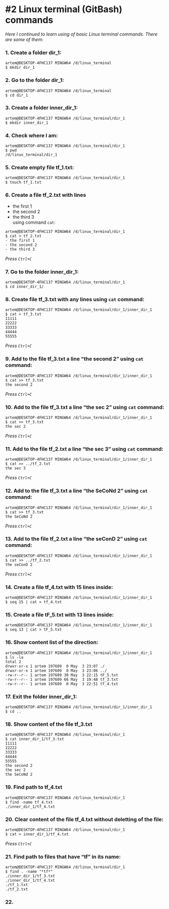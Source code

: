 # #2 Linux terminal (GitBash) commands  
*Here I continued to learn using of basic Linux terminal commands. There are some of them:*  
### 1. Create a folder dir_1:

```
artem@DESKTOP-4FHC137 MINGW64 /d/linux_terminal
$ mkdir dir_1
```

### 2. Go to the folder dir_1:

```
artem@DESKTOP-4FHC137 MINGW64 /d/linux_terminal
$ cd dir_1
```

### 3. Create a folder inner_dir_1:

```
artem@DESKTOP-4FHC137 MINGW64 /d/linux_terminal/dir_1
$ mkdir inner_dir_1
```

### 4. Check where I am: 

```
artem@DESKTOP-4FHC137 MINGW64 /d/linux_terminal/dir_1
$ pwd
/d/linux_terminal/dir_1
```

### 5. Create empty file tf_1.txt:

```
artem@DESKTOP-4FHC137 MINGW64 /d/linux_terminal/dir_1
$ touch tf_1.txt
```

### 6. Create a file tf_2.txt with lines  
- the first 1
- the second 2
- the third 3  
using command `cat`:

```
artem@DESKTOP-4FHC137 MINGW64 /d/linux_terminal/dir_1
$ cat > tf_2.txt
- the first 1
- the second 2
- the third 3
```

*Press `Ctrl+C`*

### 7. Go to the folder inner_dir_1:

```
artem@DESKTOP-4FHC137 MINGW64 /d/linux_terminal/dir_1
$ cd inner_dir_1/
```

### 8. Create file tf_3.txt with any lines using `cat` command:

```
artem@DESKTOP-4FHC137 MINGW64 /d/linux_terminal/dir_1/inner_dir_1
$ cat > tf_3.txt
11111
22222
33333
44444
55555
```

*Press `Ctrl+C`*

### 9. Add to the file tf_3.txt a line “the second 2” using `cat` command:

```
artem@DESKTOP-4FHC137 MINGW64 /d/linux_terminal/dir_1/inner_dir_1
$ cat >> tf_3.txt
the second 2
```

*Press `Ctrl+C`*

### 10. Add to the file tf_3.txt a line “the sec 2” using `cat` command:

```
artem@DESKTOP-4FHC137 MINGW64 /d/linux_terminal/dir_1/inner_dir_1
$ cat >> tf_3.txt
the sec 2
```

*Press `Ctrl+C`*

### 11. Add to the file tf_2.txt a line “the sec 3” using `cat` command:

```
artem@DESKTOP-4FHC137 MINGW64 /d/linux_terminal/dir_1/inner_dir_1
$ cat >> ../tf_2.txt
the sec 3
```

*Press `Ctrl+C`*

### 12. Add to the file tf_3.txt a line “the SeCoNd 2” using `cat` command:

```
artem@DESKTOP-4FHC137 MINGW64 /d/linux_terminal/dir_1/inner_dir_1
$ cat >> tf_3.txt
the SeCoNd 2
```

*Press `Ctrl+C`*

### 13. Add to the file tf_2.txt a line “the seConD 2” using `cat` command:

```
artem@DESKTOP-4FHC137 MINGW64 /d/linux_terminal/dir_1/inner_dir_1
$ cat >> ../tf_2.txt
the seConD 2
```
*Press `Ctrl+C`*

### 14. Create a file tf_4.txt with 15 lines inside:

```
artem@DESKTOP-4FHC137 MINGW64 /d/linux_terminal/dir_1/inner_dir_1
$ seq 15 | cat > tf_4.txt
```

### 15. Create a file tF_5.txt with 13 lines inside:

```
artem@DESKTOP-4FHC137 MINGW64 /d/linux_terminal/dir_1/inner_dir_1
$ seq 13 | cat > tF_5.txt
```

### 16. Show content list of the direction:

```
artem@DESKTOP-4FHC137 MINGW64 /d/linux_terminal/dir_1/inner_dir_1
$ ls -la
total 2
drwxr-xr-x 1 artem 197609  0 May  3 23:07 ./
drwxr-xr-x 1 artem 197609  0 May  3 23:06 ../
-rw-r--r-- 1 artem 197609 30 May  3 22:15 tF_5.txt
-rw-r--r-- 1 artem 197609 66 May  3 19:48 tf_3.txt
-rw-r--r-- 1 artem 197609  0 May  3 22:51 tf_4.txt
```

### 17. Exit the folder inner_dir_1:

```
artem@DESKTOP-4FHC137 MINGW64 /d/linux_terminal/dir_1/inner_dir_1
$ cd ..
```

### 18. Show content of the file tf_3.txt

```
artem@DESKTOP-4FHC137 MINGW64 /d/linux_terminal/dir_1
$ cat inner_dir_1/tf_3.txt
11111
22222
33333
44444
55555
the second 2
the sec 2
the SeCoNd 2
```

### 19. Find path to tf_4.txt

```
artem@DESKTOP-4FHC137 MINGW64 /d/linux_terminal/dir_1
$ find -name tf_4.txt
./inner_dir_1/tf_4.txt
```

### 20. Clear content of the file tf_4.txt without deletting of the file:

```
artem@DESKTOP-4FHC137 MINGW64 /d/linux_terminal/dir_1
$ cat > inner_dir_1/tf_4.txt
```

*Press `Ctrl+C`*

### 21. Find path to files that have “tf” in its name:

```
artem@DESKTOP-4FHC137 MINGW64 /d/linux_terminal/dir_1
$ find . -name "*tf*"
./inner_dir_1/tf_3.txt
./inner_dir_1/tf_4.txt
./tf_1.txt
./tf_2.txt
```

### 22. 











